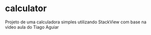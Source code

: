 # calculator
Projeto de uma calculadora simples utilizando StackView com base na video aula do Tiago Aguiar
